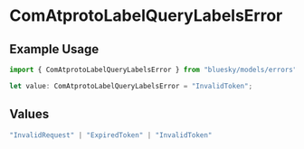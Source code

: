 # ComAtprotoLabelQueryLabelsError

## Example Usage

```typescript
import { ComAtprotoLabelQueryLabelsError } from "bluesky/models/errors";

let value: ComAtprotoLabelQueryLabelsError = "InvalidToken";
```

## Values

```typescript
"InvalidRequest" | "ExpiredToken" | "InvalidToken"
```